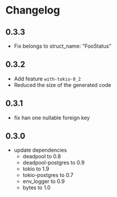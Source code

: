# Changelog

## 0.3.3

- Fix belongs to struct_name: "FooStatus"

## 0.3.2

- Add feature `with-tokio-0_2`
- Reduced the size of the generated code

## 0.3.1

- fix han one nullable foreign key

## 0.3.0

- update dependencies
    - deadpool to 0.8
    - deadpool-postgres to 0.9
    - tokio to 1.9
    - tokio-postgres to 0.7
    - env_logger to 0.9
    - bytes to 1.0
